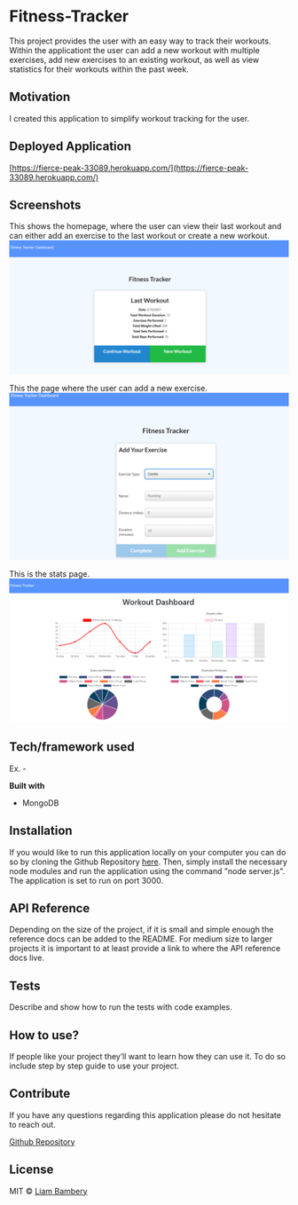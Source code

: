 # Fitness-Tracker
This project provides the user with an easy way to track their workouts. Within the applicationt the user can add a new workout with multiple exercises, add new exercises to an existing workout, as well as view statistics for their workouts within the past week. 


## Motivation
I created this application to simplify workout tracking for the user. 

## Deployed Application

[https://fierce-peak-33089.herokuapp.com/](https://fierce-peak-33089.herokuapp.com/)
 
## Screenshots
This shows the homepage, where the user can view their last workout and can either add an exercise to the last workout or create a new workout. 
![index screenshot](/public/images/Screenshot1.png)

This the page where the user can add a new exercise.
![exercise screenshot](/public/images/Screenshot2.png)

This is the stats page. 
![stats page](/public/images/Screenshot3.png)

## Tech/framework used
Ex. -

<b>Built with</b>
- MongoDB

## Installation
If you would like to run this application locally on your computer you can do so by cloning the Github Repository [here](https://github.com/liambambery23/Fitness-Tracker). Then, simply install the necessary node modules and run the application using the command "node server.js". The application is set to run on port 3000. 

## API Reference

Depending on the size of the project, if it is small and simple enough the reference docs can be added to the README. For medium size to larger projects it is important to at least provide a link to where the API reference docs live.

## Tests
Describe and show how to run the tests with code examples.

## How to use?
If people like your project they’ll want to learn how they can use it. To do so include step by step guide to use your project.

## Contribute

If you have any questions regarding this application please do not hesitate to reach out. 

[Github Repository](https://github.com/liambambery23/Fitness-Tracker)



## License

MIT © [Liam Bambery](http://liambambery.com)